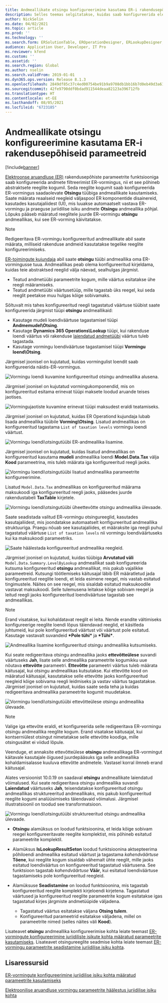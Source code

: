 ```yaml
---
title: Andmeallikate otsingu konfigureerimine kasutama ER-i rakendusepõhiseid parameetreid
description: Selles teemas selgitatakse, kuidas saab konfigureerida elektroonilise aruandluse (ER) vormingute otsingu andmeallikaid, mis kasutaksid ER rakendusespetsiifilisi parameetreid.
author: NickSelin
ms.date: 04/02/2021
ms.topic: article
ms.prod: ''
ms.technology: ''
ms.search.form: ERSolutionTable, EROperationDesigner, ERLookupDesigner, ERComponentLookupStructureEditing
audience: Application User, Developer, IT Pro
ms.reviewer: kfend
ms.custom: ''
ms.assetid: ''
ms.search.region: Global
ms.author: nselin
ms.search.validFrom: 2019-01-01
ms.dyn365.ops.version: Release 8.1.3
ms.openlocfilehash: 2849df85c37c4ed00754be91b9a9708db1bb16b7d0eb49d3a61d169037687196
ms.sourcegitcommit: 42fe9790ddf0bdad911544deaa82123a396712fb
ms.translationtype: HT
ms.contentlocale: et-EE
ms.lasthandoff: 08/05/2021
ms.locfileid: "6723185"
---
```

# <a name="configure-lookup-data-sources-to-use-er-application-specific-parameters"></a>Andmeallikate otsingu konfigureerimine kasutama ER-i rakendusepõhiseid parameetreid 

[!include[banner](../includes/banner.md)]

[Elektroonse aruandluse (ER)](general-electronic-reporting.md) rakendusepõhiste parameetrite funktsiooniga saab konfigureerida andmete filtreerimist ER-vormingus, nii et see põhineb abstraktsete reeglite kogumil. Seda reeglite kogumit saab konfigureerida ER-vormingus saadaolevate **Otsingu** tüübiga andmeallikate kasutamiseks. Saate määrata reaalseid reegleid väljaspool ER komponentide disainereid, kasutades kasutajaliidest (UI), mis luuakse automaatselt vastava ER-vormingu ja praeguse juriidilise isiku andmete **Otsingu** andmeallika põhjal. Lõpuks pääseb määratud reeglitele juurde ER-vormingu **otsingu** andmeallikas, kui see ER-vorming käivitatakse.

> [!NOTE]
> Redigeeritava ER-vormingu konfigureeritud andmeallikate abil saate määrata, milliseid rakenduse andmeid kasutatakse tegelike reeglite konfigureerimiseks.

[ER-toimingute kujundaja](general-electronic-reporting.md#building-a-format-that-uses-a-data-model-as-a-base) abil saate **otsingu** tüübi andmeallika oma ER-vormingusse tuua. Andmeallikas peab olema konfigureeritud kirjeldama, kuidas teie abstraktsed reeglid välja näevad, sealhulgas järgmist.

   - Teatud andmetüübi parameetrite kogum, mille väärtus esitatakse ühe reegli määramiseks.
   - Teatud andmetüübi väärtusetüüp, mille tagastab üks reegel, kui seda reeglit peetakse muu hulgas kõige sobivamaks.

Sõltuvalt mis tahes konfigureeritud reegli tagastatud väärtuse tüübist saate konfigureerida järgmist tüüpi **otsingu** andmeallikaid:

   - Kasutage mudeli loendiväärtuse tagastamisel tüüpi **Andmemudel\Otsing**.
   - Kasutage **Dynamics 365 Operations\Lookup** tüüpi, kui rakenduse loendi väärtus või rakenduse [laiendatud andmetüübi](../extensibility/extensible-edts.md) väärtus tuleb tagastada.
   - Kasutage vormingu loendiväärtuse tagastamisel tüüpi **Vormingu loend\Otsing**.

Järgmisel joonisel on kujutatud, kuidas vormingulist loendit saab konfigureerida näidis-ER-vormingus.

   ![Vormingu loendi kuvamine konfigureeritud otsingu andmeallika alusena.](./media/er-lookup-data-sources-img1.gif)

Järgmisel joonisel on kujutatud vormingukomponendid, mis on konfigureeritud esitama erinevat tüüpi maksete loodud aruande teises jaotises.

   ![Vormingujaotiste kuvamine erinevat tüüpi maksudest eraldi teatamiseks.](./media/er-lookup-data-sources-img2.png)

Järgmisel joonisel on kujutatud, kuidas ER Operationd kujundaja lubab lisada andmeallika tüübile **Vorming\Otsing**.  Lisatud andmeallikas on konfigureeritud tagastama `List of taxation levels` vormingu loendi väärtust.

   ![Vormingu loendi\otsingutüübi ER-andmeallika lisamine.](./media/er-lookup-data-sources-img3.gif)

Järgmisel joonisel on kujutatud, kuidas lisatud andmeallikas on konfigureeritud kasutama **mudeli** andmeallika loendi **Model.Data.Tax** välja **Kood** parameetrina, mis tuleb määrata iga konfigureeritud reegli jaoks.

![Vormingu loendi\otsingutüübi lisatud andmeallika parameetrite konfigureerimine.](./media/er-lookup-data-sources-img4.gif)

Lisatud `Model.Data.Tax` andmeallikas on konfigureeritud määrama maksukoodi iga konfigureeritud reegli jaoks, pääsedes juurde rakendustabeli **TaxTable** kirjetele.

   ![Vormingu loendi\otsingutüübi üheettevõtte otsingu andmeallika ülevaade.](./media/er-lookup-data-sources-img5.gif)

Saate seadistada valitud ER-vormingu otsingureeglid, kasutades kasutajaliidest, mis joondatakse automaatselt konfigureeritud andmeallika struktuuriga. Praegu nõuab see kasutajaliides, et määraksite iga reegli puhul tagastatud väärtuse `List of taxation levels` nii vormingu loendiväärtuseks kui ka maksukoodi parameetriks.

   ![Saate häälestada konfigureeritud andmeallika reegleid.](./media/er-lookup-data-sources-img6.gif)

Järgmisel joonisel on kujutatud, kuidas tüübiga **Arvutatud väli** `Model.Data.Summary.LevelByLookup` andmeallikat saab konfigureerida kutsuma konfigureeritud **otsingu** andmeallikat, mis pakub vajalikke parameetreid. Kutsungi töötlemiseks käitusajal läbib ER määratletud jada konfigureeritud reeglite loendi, et leida esimene reegel, mis vastab esitatud tingimustele. Näites on see reegel, mis sisaldab esitatud maksukoodile vastavat maksukoodi. Selle tulemusena leitakse kõige sobivam reegel ja leitud reegli jaoks konfigureeritud loendiväärtuse tagastab see andmeallikas.

> [!NOTE]
> Erand visatakse, kui kohaldatavat reeglit ei leita. Nende erandite vältimiseks konfigureerige reeglite loendi lõpus täiendavad reeglid, et käsitleda juhtumeid, kui pole konfigureeritud väärtust või väärtust pole esitatud. Kasutage vastavalt suvandeid **\*Pole tühi\*** ja **\*Tühi\***.  
>
> ![Andmeallika lisamine konfigureeritud otsingu andmeallika kutsumiseks.](./media/er-lookup-data-sources-img7.png)

Kui seate redigeeritava otsingu andmeallika jaoks **ettevõtteülese** suvandi väärtuseks **Jah**, lisate selle andmeallika parameetrite kogumikku uue nõutava **ettevõtte** parameetri. **Ettevõtte** parameetri väärtus tuleb määrata käitusajal, kui otsingu andmeallikas kutsutakse. Kui ettevõtte kood on määratud käitusajal, kasutatakse selle ettevõtte jaoks konfigureeritud reegleid kõige sobivama reegli leidmiseks ja vastav väärtus tagastatakse. Järgmisel joonisel on kujutatud, kuidas saate seda teha ja kuidas redigeeritava andmeallika parameetrite kogumit muudetakse.

   ![Vormingu loendi\otsingutüübi ettevõtteülese otsingu andmeallika ülevaade.](./media/er-lookup-data-sources-img8.gif)

> [!NOTE]
> Valige iga ettevõte eraldi, et konfigureerida selle redigeeritava ER-vormingu otsingu andmeallika reeglite kogum. Erand visatakse käitusajal, kui kontserniülest otsingut nimetatakse selle ettevõtte koodiga, mille otsingusätet ei viidud lõpule.
>
> Veenduge, et annaksite ettevõtteülese **otsingu** andmeallikaga ER-vormingut käitavale kasutajale õigused juurdepääsuks iga selle andmeallika kohaldamisalasse kuuluva ettevõtte andmetele. Vastasel korral ilmneb erand käitusajal.

Alates versioonist 10.0.19 on saadaval **otsingu** andmeallikate laiendatud võimalused. Kui seate redigeeritava otsingu andmeallika suvandi **Laiendatud** väärtuseks **Jah**, teisendatakse konfigureeritud otsingu andmeallikas struktureeritud andmeallikaks, mis pakub konfigureeritud reeglite kogumi analüüsimiseks täiendavaid võimalusi. Järgmisel illustratsioonil on toodud see transformatsioon.

   ![Vormingu loendi\otsingutüübi struktureeritud otsingu andmeallika ülevaade.](./media/er-lookup-data-sources-img9.gif)

- **Otsingu** alamüksus on loodud funktsioonina, et leida kõige sobivam reegel konfigureeritavate reeglite komplektist, mis põhineb esitatud parameetrite komplektil.
- Alamüksus **IsLookupResultSeton** loodud funktsioonina aktsepteerima põhiloendi andmeallika esitatud väärtust ja tagastama *kahendväärtuse* **Tõene**, kui reeglite kogum sisaldab vähemalt ühte reeglit, mille jaoks esitatud loendiväärtus on konfigureeritud tagastatud väärtusena. See funktsioon tagastab *kahendväärtuse* **Väär**, kui esitatud loendiväärtuse tagastamiseks pole konfigureeritud reegleid.
- Alamüksuse **Seadistamine** on loodud funktsioonina, mis tagastab konfigureeritud reeglite komplekti kirjeloendi kirjetena. Tagastatud väärtused ja konfigureeritud reeglite parameetrite kogum esitatakse igas tagastatud kirjes järgmiste andmetüüpide väljadena.

    - Tagastatud väärtus esitatakse väljana **Otsing tulem**.
    - Konfigureeritud parameetrid esitatakse väljadena, millel on parameetrite nimed (selles näites väli **Kood**).

Lisateavet **otsingu** andmeallika konfigureerimise kohta leiate teemast [ER-vormingute konfigureerimine juriidiliste isikute kohta määratud parameetrite kasutamiseks](er-app-specific-parameters-configure-format.md). Lisateavet otsingureeglite seadmise kohta leiate teemast [ER-vormingu parameetrite seadistamine juriidilise isiku kohta](er-app-specific-parameters-set-up.md).

## <a name="additional-resources"></a>Lisaressursid

[ER-vormingute konfigureerimine juriidilise isiku kohta määratud parameetrite kasutamiseks](er-app-specific-parameters-configure-format.md)

[Elektroonilise aruandluse vormingu parameetrite häälestus juriidilise isiku kohta](er-app-specific-parameters-set-up.md)
